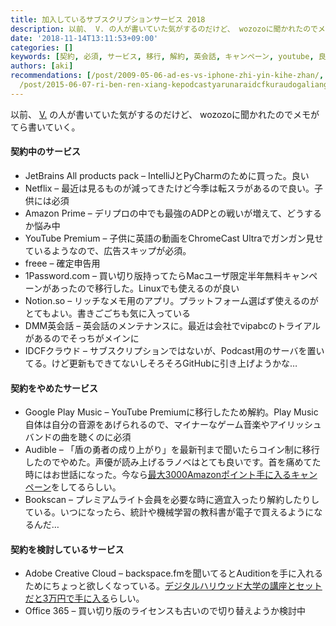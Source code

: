 ```yaml
---
title: 加入しているサブスクリプションサービス 2018
description: 以前、 V. の人が書いていた気がするのだけど、 wozozoに聞かれたのでメモがてら書いていく。
date: '2018-11-14T13:11:53+09:00'
categories: []
keywords: [契約, 必須, サービス, 移行, 解約, 英会話, キャンペーン, youtube, 良い, 子供]
authors: [aki]
recommendations: [/post/2009-05-06-ad-es-vs-iphone-zhi-yin-kihe-zhan/, /post/2016-12-21-number-eigo-tosi-aruihazi-chi-tinoye-wu-wai-huo-dong-nosok-kefang/,
  /post/2015-06-07-ri-ben-ren-xiang-kepodcastyarunaraidcfkuraudogaliang-sasou/]
---
```


以前、 [V.](https://medium.com/u/f0ab18163247) の人が書いていた気がするのだけど、 wozozoに聞かれたのでメモがてら書いていく。

#### 契約中のサービス

*   JetBrains All products pack – IntelliJとPyCharmのために買った。良い
*   Netflix – 最近は見るものが減ってきたけど今季は転スラがあるので良い。子供には必須
*   Amazon Prime – デリプロの中でも最強のADPとの戦いが増えて、どうするか悩み中
*   YouTube Premium – 子供に英語の動画をChromeCast Ultraでガンガン見せているようなので、広告スキップが必須。
*   freee – 確定申告用
*   1Password.com – 買い切り版持ってたらMacユーザ限定半年無料キャンペーンがあったので移行した。Linuxでも使えるのが良い
*   Notion.so – リッチなメモ用のアプリ。プラットフォーム選ばず使えるのがとてもよい。書きごごちも気に入っている
*   DMM英会話 – 英会話のメンテナンスに。最近は会社でvipabcのトライアルがあるのでそっちがメインに
*   IDCFクラウド – サブスクリプションではないが、Podcast用のサーバを置いてる。けど更新もできてないしそろそろGitHubに引き上げようかな…

#### 契約をやめたサービス

*   Google Play Music – YouTube Premiumに移行したため解約。Play Music自体は自分の音源をあげられるので、マイナーなゲーム音楽やアイリッシュバンドの曲を聴くのに必須
*   Audible – 「盾の勇者の成り上がり」を最新刊まで聞いたらコイン制に移行したのでやめた。声優が読み上げるラノベはとても良いです。首を痛めてた時にはお世話になった。今なら[最大3000Amazonポイント手に入るキャンペーン](https://amzn.to/2PvEHJv)をしてるらしい。
*   Bookscan – プレミアムライト会員を必要な時に適宜入ったり解約したりしている。いつになったら、統計や機械学習の教科書が電子で買えるようになるんだ…

#### 契約を検討しているサービス

*   Adobe Creative Cloud – backspace.fmを聞いてるとAuditionを手に入れるためにちょっと欲しくなっている。[デジタルハリウッド大学の講座とセットだと3万円で手に入る](https://online.dhw.co.jp/course/adobe/)らしい。
*   Office 365 – 買い切り版のライセンスも古いので切り替えようか検討中